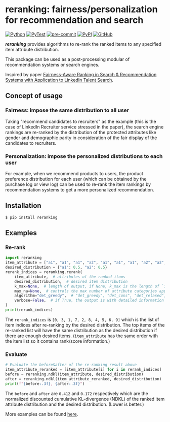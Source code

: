 # reranking: fairness/personalization for recommendation and search

[![Python](https://img.shields.io/badge/python-3.7%7C3.8%7C3.9%7C3.10-red?logo=Python&logoColor=white)](https://www.python.org)
[![PyTest](https://github.com/yuanlonghao/reranking/actions/workflows/pytest.yml/badge.svg)](https://github.com/yuanlonghao/reranking/actions/workflows/pytest.yml)
[![pre-commit](https://github.com/yuanlonghao/reranking/actions/workflows/pre-commit.yml/badge.svg)](https://github.com/yuanlonghao/reranking/actions/workflows/pre-commit.yml)
[![PyPI](https://img.shields.io/pypi/v/reranking?color=green)](https://pypi.org/project/reranking/)
[![GitHub](https://img.shields.io/github/license/yuanlonghao/reranking?color=blue)](https://github.com/yuanlonghao/reranking)


***reranking*** provides algorithms to re-rank the ranked items to any specified item attribute distribution.

This package can be used as a post-processing modular of recommendation systems or search engines.

Inspired by paper [Fairness-Aware Ranking in Search & Recommendation Systems with Application to LinkedIn Talent Search](https://dl.acm.org/doi/10.1145/3292500.3330691).

## Concept of usage

### Fairness: impose the same distribution to all user
Taking "recommend candidates to recruiters" as the example (this is the case of LinkedIn Recruiter service stressed in the paper), the search engine rankings are re-ranked by the distribution of the protected attributes like gender and demographic parity in consideration of the fair display of the candidates to recruiters.

### Personalization: impose the personalized distributions to each user
For example, when we recommend products to users, the product preference distribution for each user (which can be obtained by the purchase log or view log) can be used to re-rank the item rankings by recommendation systems to get a more personalized recommendation.

## Installation
```shell
$ pip install reranking
```

## Examples
### Re-rank
```python
import reranking
item_attribute = ["a1", "a1", "a1", "a2", "a1", "a1", "a1", "a2", "a2", "a1"]
desired_distribution = {"a1": 0.5, "a2": 0.5}
rerank_indices = reranking.rerank(
    item_attribute,  # attributes of the ranked items
    desired_distribution,  # desired item distribution
    k_max=None,  # length of output, if None, k_max is the length of `item_attribute`
    max_na=None,  # controls the max number of attribute categories applied
    algorithm="det_greedy",  # "det_greedy", "det_cons", "det_relaxed", "det_const_sort"
    verbose=False,  # if True, the output is with detailed information
)
print(rerank_indices)
```
The `rerank_indices` is `[0, 3, 1, 7, 2, 8, 4, 5, 6, 9]` which is the list of item indices after re-ranking by the desired distribution. The top items of the re-ranked list will have the same distribution as the desired distribution if there are enough desired items.
(`item_attribute` has the same order with the item list so it contains rank/score information.)

### Evaluate
```python
# Evaluate the before&after of the re-ranking result above
item_attribute_reranked = [item_attribute[i] for i in rerank_indices]
before = reranking.ndkl(item_attribute, desired_distribution)
after = reranking.ndkl(item_attribute_reranked, desired_distribution)
print(f"{before:.3f}, {after:.3f}")
```
The `before` and `after` are `0.412` and `0.172` respectively which are the normalized discounted cumulative KL-divergence (NDKL) of the ranked item attribute distribution and the desired distribution. (Lower is better.)

More examples can be found [here](examples/usage_example.ipynb).

